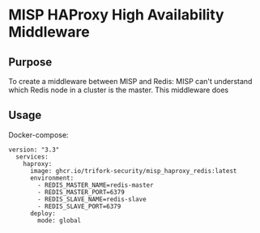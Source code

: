 # MISP HAProxy High Availability Middleware
## Purpose
To create a middleware between MISP and Redis: MISP can't understand which Redis node in a cluster is the master. This middleware does

## Usage
Docker-compose:
```
version: "3.3"
  services:
    haproxy:
      image: ghcr.io/trifork-security/misp_haproxy_redis:latest
      environment:
        - REDIS_MASTER_NAME=redis-master
        - REDIS_MASTER_PORT=6379
        - REDIS_SLAVE_NAME=redis-slave
        - REDIS_SLAVE_PORT=6379
      deploy:
        mode: global
```